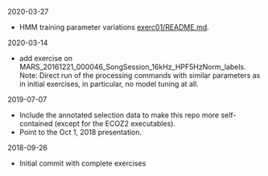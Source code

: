 2020-03-27

- HMM training parameter variations [exerc01/README.md](exerc01/README.md).

2020-03-14

- add exercise on MARS_20161221_000046_SongSession_16kHz_HPF5HzNorm_labels.
  Note: Direct run of the processing commands with similar parameters as
  in initial exercises, in particular, no model tuning at all.

2019-07-07

- Include the annotated selection data to make this repo more self-contained
  (except for the ECOZ2 executables).
- Point to the Oct 1, 2018 presentation.

2018-09-26

- Initial commit with complete exercises